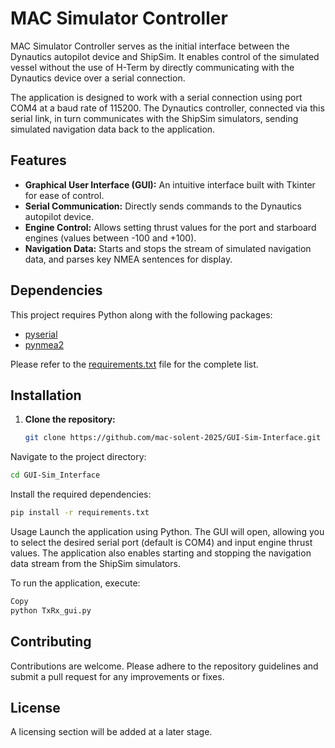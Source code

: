 # MAC Simulator Controller

MAC Simulator Controller serves as the initial interface between the Dynautics autopilot device and ShipSim. It enables control of the simulated vessel without the use of H-Term by directly communicating with the Dynautics device over a serial connection.

The application is designed to work with a serial connection using port COM4 at a baud rate of 115200. The Dynautics controller, connected via this serial link, in turn communicates with the ShipSim simulators, sending simulated navigation data back to the application.

## Features

- **Graphical User Interface (GUI):** An intuitive interface built with Tkinter for ease of control.
- **Serial Communication:** Directly sends commands to the Dynautics autopilot device.
- **Engine Control:** Allows setting thrust values for the port and starboard engines (values between -100 and +100).
- **Navigation Data:** Starts and stops the stream of simulated navigation data, and parses key NMEA sentences for display.

## Dependencies

This project requires Python along with the following packages:
- [pyserial](https://pypi.org/project/pyserial/)
- [pynmea2](https://pypi.org/project/pynmea2/)

Please refer to the [requirements.txt](requirements.txt) file for the complete list.

## Installation

1. **Clone the repository:**

   ```bash
   git clone https://github.com/mac-solent-2025/GUI-Sim-Interface.git
Navigate to the project directory:

   ```bash
   cd GUI-Sim_Interface
   ```
Install the required dependencies:

   ```bash
   pip install -r requirements.txt
   ```

Usage
Launch the application using Python. The GUI will open, allowing you to select the desired serial port (default is COM4) and input engine thrust values. The application also enables starting and stopping the navigation data stream from the ShipSim simulators.

To run the application, execute:

   ```bash
   Copy
   python TxRx_gui.py
   ```

## Contributing
Contributions are welcome. Please adhere to the repository guidelines and submit a pull request for any improvements or fixes.

## License
A licensing section will be added at a later stage.
